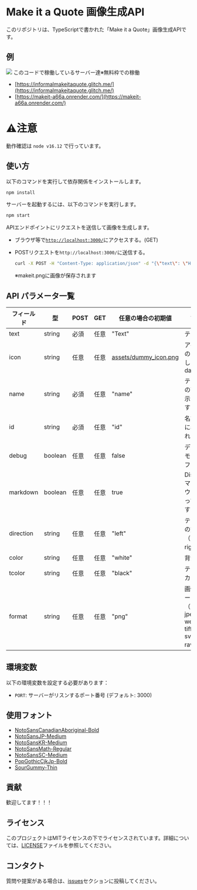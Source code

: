 # Make it a Quote 画像生成API

このリポジトリは、TypeScriptで書かれた「Make it a Quote」画像生成APIです。

## 例

![](https://informalmakeitaquote.glitch.me/)
このコードで稼働しているサーバー達※無料枠での稼働

- [https://informalmakeitaquote.glitch.me/](https://informalmakeitaquote.glitch.me/)
- [https://makeit-a66a.onrender.com/](https://makeit-a66a.onrender.com/)

# **⚠️注意** 
動作確認は `node v16.12` で行っています。

## 使い方

以下のコマンドを実行して依存関係をインストールします。

```bash
npm install
```

サーバーを起動するには、以下のコマンドを実行します。

```bash
npm start
```

APIエンドポイントにリクエストを送信して画像を生成します。

- ブラウザ等で[`http://localhost:3000/`](http://localhost:3000/)にアクセスする。(GET)

- POSTリクエストを`http://localhost:3000/`に送信する。
   ```bash
   curl -X POST -H "Content-Type: application/json" -d "{\"text\": \"Hello, World!\",\"name\":\"\",\"id\":\"\"}" --output makeit.png http://localhost:3000/
   ```
   ※makeit.pngに画像が保存されます

## API パラメータ一覧

| フィールド | 型      | POST | GET  | 任意の場合の初期値                             | 説明                                                       |
| ---------- | ------- | ---- | ---- | ---------------------------------------------- | ---------------------------------------------------------- |
| text       | string  | 必須 | 任意 | "Text"                                         | テキスト                                                   |
| icon       | string  | 任意 | 任意 | [assets/dummy_icon.png](assets/dummy_icon.png) | アイコンのURLもしくはdataURL                               |
| name       | string  | 必須 | 任意 | "name"                                         | テキストの下に表示されます                                 |
| id         | string  | 必須 | 任意 | "id"                                           | 名前の下に表示されます                                     |
| debug      | boolean | 任意 | 任意 | false                                          | デバッグモードのフラグ                                     |
| markdown   | boolean | 任意 | 任意 | true                                           | Discordマークダウンにそって描画するか                      |
| direction  | string  | 任意 | 任意 | "left"                                         | テキストの方向（left, right）                              |
| color      | string  | 任意 | 任意 | "white"                                        | 背景色                                                     |
| tcolor     | string  | 任意 | 任意 | "black"                                        | テキストカラー                                             |
| format     | string  | 任意 | 任意 | "png"                                          | 画像フォーマット （png, jpeg, webp, tiff, avif, svg, raw） |

## 環境変数

以下の環境変数を設定する必要があります：

- `PORT`: サーバーがリスンするポート番号 (デフォルト: 3000)

## 使用フォント

- [NotoSansCanadianAboriginal-Bold](https://fonts.google.com/noto/specimen/Noto+Sans+Canadian+Aboriginal)
- [NotoSansJP-Medium](https://fonts.google.com/noto/specimen/Noto+Sans+JP)
- [NotoSansKR-Medium](https://fonts.google.com/noto/specimen/Noto+Sans+KR)
- [NotoSansMath-Regular](https://fonts.google.com/noto/specimen/Noto+Sans+Math)
- [NotoSansSC-Medium](https://fonts.google.com/noto/specimen/Noto+Sans+SC)
- [PopGothicCjkJp-Bold](https://github.com/max32002/pop-gothic/blob/master/CJK%20JP/PopGothicCjkJp-Bold.ttf)
- [SourGummy-Thin](https://fonts.google.com/specimen/Sour+Gummy)

## 貢献

歓迎してます！！！

## ライセンス

このプロジェクトはMITライセンスの下でライセンスされています。詳細については、[LICENSE](./LICENSE)ファイルを参照してください。

## コンタクト

質問や提案がある場合は、[issues](https://github.com/nikkorinyuki/makeit/issues)セクションに投稿してください。
